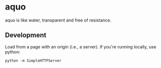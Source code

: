 # aquo

aquo is like water, transparent and free of resistance.


## Development

Load from a page with an origin (i.e., a server). If you're running locally,
use python:

    python -m SimpleHTTPServer
